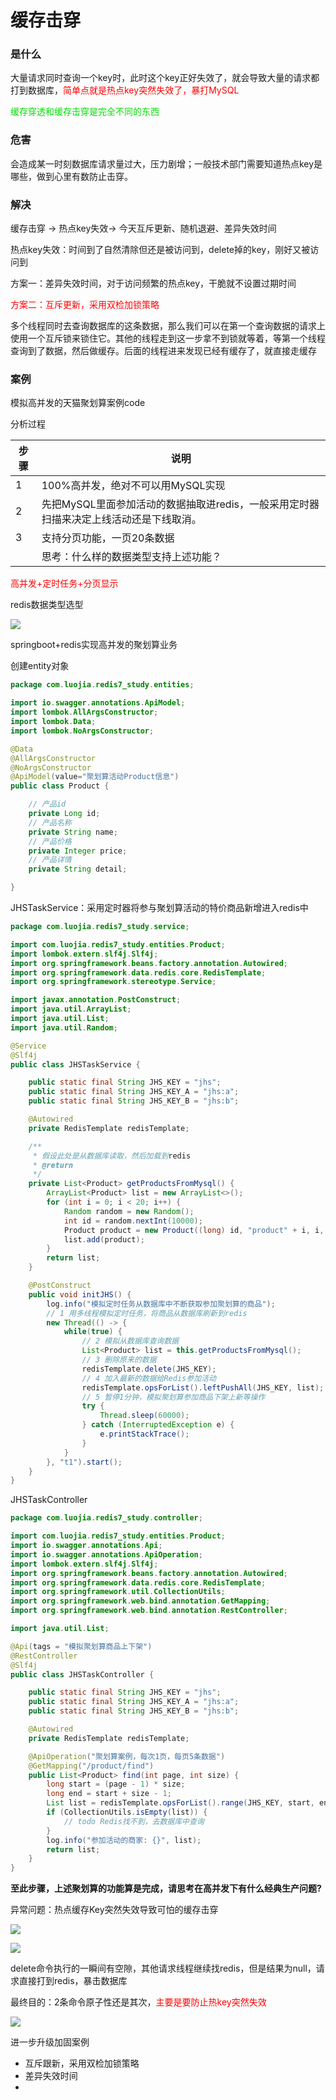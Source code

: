 # 缓存击穿

### 是什么

大量请求同时查询一个key时，此时这个key正好失效了，就会导致大量的请求都打到数据库，<font color = 'red'>简单点就是热点key突然失效了，暴打MySQL</font>

<font color = 'gren'>缓存穿透和缓存击穿是完全不同的东西</font>

### 危害

会造成某一时刻数据库请求量过大，压力剧增；一般技术部门需要知道热点key是哪些，做到心里有数防止击穿。

### 解决

缓存击穿 -> 热点key失效-> 今天互斥更新、随机退避、差异失效时间

热点key失效：时间到了自然清除但还是被访问到，delete掉的key，刚好又被访问到

方案一：差异失效时间，对于访问频繁的热点key，干脆就不设置过期时间

<font color = 'red'>方案二：互斥更新，采用双检加锁策略</font>

多个线程同时去查询数据库的这条数据，那么我们可以在第一个查询数据的请求上使用一个互斥锁来锁住它。其他的线程走到这一步拿不到锁就等着，等第一个线程查询到了数据，然后做缓存。后面的线程进来发现已经有缓存了，就直接走缓存

### 案例

模拟高并发的天猫聚划算案例code 

分析过程

| 步骤 | 说明                                                         |
| ---- | ------------------------------------------------------------ |
| 1    | 100%高并发，绝对不可以用MySQL实现                            |
| 2    | 先把MySQL里面参加活动的数据抽取进redis，一般采用定时器扫描来决定上线活动还是下线取消。 |
| 3    | 支持分页功能，一页20条数据                                   |
|      | 思考：什么样的数据类型支持上述功能？                         |



<font color = 'red'>高并发+定时任务+分页显示</font>

redis数据类型选型

![](images/7.聚划算redis选型.png)

springboot+redis实现高并发的聚划算业务

创建entity对象

```java
package com.luojia.redis7_study.entities;

import io.swagger.annotations.ApiModel;
import lombok.AllArgsConstructor;
import lombok.Data;
import lombok.NoArgsConstructor;

@Data
@AllArgsConstructor
@NoArgsConstructor
@ApiModel(value="聚划算活动Product信息")
public class Product {

    // 产品id
    private Long id;
    // 产品名称
    private String name;
    // 产品价格
    private Integer price;
    // 产品详情
    private String detail;

}
```

JHSTaskService：采用定时器将参与聚划算活动的特价商品新增进入redis中

```java
package com.luojia.redis7_study.service;

import com.luojia.redis7_study.entities.Product;
import lombok.extern.slf4j.Slf4j;
import org.springframework.beans.factory.annotation.Autowired;
import org.springframework.data.redis.core.RedisTemplate;
import org.springframework.stereotype.Service;

import javax.annotation.PostConstruct;
import java.util.ArrayList;
import java.util.List;
import java.util.Random;

@Service
@Slf4j
public class JHSTaskService {

    public static final String JHS_KEY = "jhs";
    public static final String JHS_KEY_A = "jhs:a";
    public static final String JHS_KEY_B = "jhs:b";

    @Autowired
    private RedisTemplate redisTemplate;

    /**
     * 假设此处是从数据库读取，然后加载到redis
     * @return
     */
    private List<Product> getProductsFromMysql() {
        ArrayList<Product> list = new ArrayList<>();
        for (int i = 0; i < 20; i++) {
            Random random = new Random();
            int id = random.nextInt(10000);
            Product product = new Product((long) id, "product" + i, i, "detail");
            list.add(product);
        }
        return list;
    }

    @PostConstruct
    public void initJHS() {
        log.info("模拟定时任务从数据库中不断获取参加聚划算的商品");
        // 1 用多线程模拟定时任务，将商品从数据库刷新到redis
        new Thread(() -> {
            while(true) {
                // 2 模拟从数据库查询数据
                List<Product> list = this.getProductsFromMysql();
                // 3 删除原来的数据
                redisTemplate.delete(JHS_KEY);
                // 4 加入最新的数据给Redis参加活动
                redisTemplate.opsForList().leftPushAll(JHS_KEY, list);
                // 5 暂停1分钟，模拟聚划算参加商品下架上新等操作
                try {
                    Thread.sleep(60000);
                } catch (InterruptedException e) {
                    e.printStackTrace();
                }
            }
        }, "t1").start();
    }
}
```

JHSTaskController

```java
package com.luojia.redis7_study.controller;

import com.luojia.redis7_study.entities.Product;
import io.swagger.annotations.Api;
import io.swagger.annotations.ApiOperation;
import lombok.extern.slf4j.Slf4j;
import org.springframework.beans.factory.annotation.Autowired;
import org.springframework.data.redis.core.RedisTemplate;
import org.springframework.util.CollectionUtils;
import org.springframework.web.bind.annotation.GetMapping;
import org.springframework.web.bind.annotation.RestController;

import java.util.List;

@Api(tags = "模拟聚划算商品上下架")
@RestController
@Slf4j
public class JHSTaskController {

    public static final String JHS_KEY = "jhs";
    public static final String JHS_KEY_A = "jhs:a";
    public static final String JHS_KEY_B = "jhs:b";

    @Autowired
    private RedisTemplate redisTemplate;

    @ApiOperation("聚划算案例，每次1页，每页5条数据")
    @GetMapping("/product/find")
    public List<Product> find(int page, int size) {
        long start = (page - 1) * size;
        long end = start + size - 1;
        List list = redisTemplate.opsForList().range(JHS_KEY, start, end);
        if (CollectionUtils.isEmpty(list)) {
            // todo Redis找不到，去数据库中查询
        }
        log.info("参加活动的商家: {}", list);
        return list;
    }
}
```

**至此步骤，上述聚划算的功能算是完成，请思考在高并发下有什么经典生产问题?**

异常问题：热点缓存Key突然失效导致可怕的缓存击穿

![](images/8.热点key失效.png)

![](images/9.缓存穿透.png)

delete命令执行的一瞬间有空隙，其他请求线程继续找redis，但是结果为null，请求直接打到redis，暴击数据库

最终目的：2条命令原子性还是其次，<font color='red'>主要是要防止热key突然失效</font>

![](images/10.缓存问题解决.png)

进一步升级加固案例

- 互斥跟新，采用双检加锁策略
- 差异失效时间
- 











